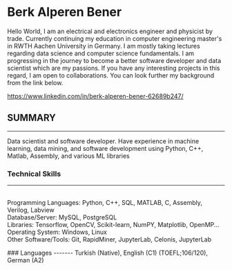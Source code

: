 # Berk Alperen Bener

Hello World, I am an electrical and electronics engineer and physicist by trade. Currently continuing my education in computer engineering master's in RWTH Aachen University in Germany. I am mostly taking lectures regarding data science and computer science fundamentals. I am progressing in the journey to become a better software developer and data scientist which are my passions. If you have any interesting projects in this regard, I am open to collaborations. You can look further my background from the link below.

https://www.linkedin.com/in/berk-alperen-bener-62689b247/
  
</a>


## SUMMARY
------------
Data scientist and software developer. Have experience in machine learning, data mining, and software development using Python, C++, Matlab, Assembly, and various ML libraries


### Technical Skills
-------
<p>
<br>Programming Languages: Python, C++, SQL, MATLAB, C, Assembly, Verilog, Labview
<br>Database/Server: MySQL, PostgreSQL
<br>Libraries: Tensorflow, OpenCV, Scikit-learn, NumPY, Matplotlib, OpenMP...
<br>Operating System: Windows, Linux
<br>Other Software/Tools: Git, RapidMiner, JupyterLab, Celonis, JupyterLab
</p>
### Languages
-------
Turkish (Native), English (C1) (TOEFL;106/120), German (A2)
